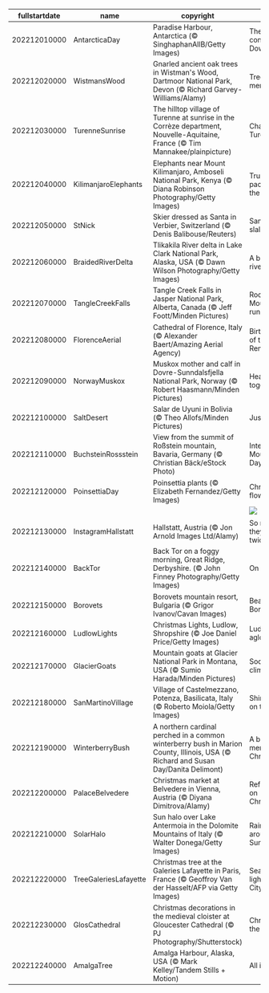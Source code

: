 |fullstartdate|name|copyright|title|image|
|--|--|--|--|--|
202212010000|AntarcticaDay|Paradise Harbour, Antarctica (© SinghaphanAllB/Getty Images)|The other continent Down Under|![](/en-GB/2022/12/202212010000AntarcticaDay.jpg)|
202212020000|WistmansWood|Gnarled ancient oak trees in Wistman's Wood, Dartmoor National Park, Devon (© Richard Garvey-Williams/Alamy)|Tree-mendous|![](/en-GB/2022/12/202212020000WistmansWood.jpg)|
202212030000|TurenneSunrise|The hilltop village of Turenne at sunrise in the Corrèze department, Nouvelle-Aquitaine, France (© Tim Mannakee/plainpicture)|Charming Turenne|![](/en-GB/2022/12/202212030000TurenneSunrise.jpg)|
202212040000|KilimanjaroElephants|Elephants near Mount Kilimanjaro, Amboseli National Park, Kenya (© Diana Robinson Photography/Getty Images)|Trunks packed for the road|![](/en-GB/2022/12/202212040000KilimanjaroElephants.jpg)|
202212050000|StNick|Skier dressed as Santa in Verbier, Switzerland (© Denis Balibouse/Reuters)|Santa slalom|![](/en-GB/2022/12/202212050000StNick.jpg)|
202212060000|BraidedRiverDelta|Tlikakila River delta in Lake Clark National Park, Alaska, USA (© Dawn Wilson Photography/Getty Images)|A braided river|![](/en-GB/2022/12/202212060000BraidedRiverDelta.jpg)|
202212070000|TangleCreekFalls|Tangle Creek Falls in Jasper National Park, Alberta, Canada (© Jeff Foott/Minden Pictures)|Rocky Mountain run-off|![](/en-GB/2022/12/202212070000TangleCreekFalls.jpg)|
202212080000|FlorenceAerial|Cathedral of Florence, Italy (© Alexander Baert/Amazing Aerial Agency)|Birthplace of the Renaissance|![](/en-GB/2022/12/202212080000FlorenceAerial.jpg)|
202212090000|NorwayMuskox|Muskox mother and calf in Dovre-Sunndalsfjella National Park, Norway (© Robert Haasmann/Minden Pictures)|Heads together|![](/en-GB/2022/12/202212090000NorwayMuskox.jpg)|
202212100000|SaltDesert|Salar de Uyuni in Bolivia (© Theo Allofs/Minden Pictures)|Just a pinch|![](/en-GB/2022/12/202212100000SaltDesert.jpg)|
202212110000|BuchsteinRossstein|View from the summit of Roßstein mountain, Bavaria, Germany (© Christian Bäck/eStock Photo)|International Mountain Day|![](/en-GB/2022/12/202212110000BuchsteinRossstein.jpg)|
202212120000|PoinsettiaDay|Poinsettia plants (© Elizabeth Fernandez/Getty Images)|Christmas flowers|![](/en-GB/2022/12/202212120000PoinsettiaDay.jpg)|
||||![](/en-GB/2022/12/.jpg)|
202212130000|InstagramHallstatt|Hallstatt, Austria (© Jon Arnold Images Ltd/Alamy)|So nice, they made it twice|![](/en-GB/2022/12/202212130000InstagramHallstatt.jpg)|
202212140000|BackTor|Back Tor on a foggy morning, Great Ridge, Derbyshire. (© John Finney Photography/Getty Images)|On the edge|![](/en-GB/2022/12/202212140000BackTor.jpg)|
202212150000|Borovets|Borovets mountain resort, Bulgaria (© Grigor Ivanov/Cavan Images)|Beautiful Borovets|![](/en-GB/2022/12/202212150000Borovets.jpg)|
202212160000|LudlowLights|Christmas Lights, Ludlow, Shropshire (© Joe Daniel Price/Getty Images)|Ludlow aglow|![](/en-GB/2022/12/202212160000LudlowLights.jpg)|
202212170000|GlacierGoats|Mountain goats at Glacier National Park in Montana, USA (© Sumio Harada/Minden Pictures)|Sociable climbers|![](/en-GB/2022/12/202212170000GlacierGoats.jpg)|
202212180000|SanMartinoVillage|Village of Castelmezzano, Potenza, Basilicata, Italy (© Roberto Moiola/Getty Images)|Shining city on the hill|![](/en-GB/2022/12/202212180000SanMartinoVillage.jpg)|
202212190000|WinterberryBush|A northern cardinal perched in a common winterberry bush in Marion County, Illinois, USA (© Richard and Susan Day/Danita Delimont)|A berry merry Christmas|![](/en-GB/2022/12/202212190000WinterberryBush.jpg)|
202212200000|PalaceBelvedere|Christmas market at Belvedere in Vienna, Austria (© Diyana Dimitrova/Alamy)|Reflecting on Christmas|![](/en-GB/2022/12/202212200000PalaceBelvedere.jpg)|
202212210000|SolarHalo|Sun halo over Lake Antermoia in the Dolomite Mountains of Italy (© Walter Donega/Getty Images)|Rainbow around the Sun|![](/en-GB/2022/12/202212210000SolarHalo.jpg)|
202212220000|TreeGaleriesLafayette|Christmas tree at the Galeries Lafayette in Paris, France (© Geoffroy Van der Hasselt/AFP via Getty Images)|Season of light in the City of Light|![](/en-GB/2022/12/202212220000TreeGaleriesLafayette.jpg)|
202212230000|GlosCathedral|Christmas decorations in the medieval cloister at Gloucester Cathedral (© PJ Photography/Shutterstock)|Christmas in the cloister|![](/en-GB/2022/12/202212230000GlosCathedral.jpg)|
202212240000|AmalgaTree|Amalga Harbour, Alaska, USA (© Mark Kelley/Tandem Stills + Motion)|All is calm|![](/en-GB/2022/12/202212240000AmalgaTree.jpg)|
